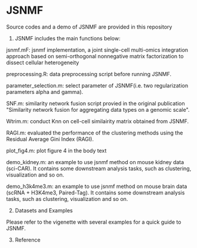 # JSNMF
Source codes and a demo of JSNMF are provided in this repository

1. JSNMF includes the main functions below:

  jsnmf.mF: jsnmf implementation, a joint single-cell multi-omics integration approach based on semi-orthogonal nonnegative matrix factorization to dissect cellular heterogeneity

  preprocessing.R: data preprocessing script before running JSNMF.
  
  parameter_selection.m: select parameter of JSNMF(i.e. two regularization parameters alpha and gamma).
  
  SNF.m: similarity network fusion script provied in the original publication "Similarity network fusion for aggregating data types on a genomic scale". 
  
  Wtrim.m: conduct Knn on cell-cell similairity matrix obtained from JSNMF.

  RAGI.m: evaluated the performance of the clustering methods using the Residual Average Gini Index (RAGI).
  
  plot_fig4.m: plot figure 4 in the body text
  
  demo_kidney.m: an example to use jsnmf method on mouse kidney data (sci-CAR). It contains some downstream analysis tasks, such as clustering, visualization and so on.
  
  demo_h3k4me3.m: an example to use jsnmf method on mouse brain data (scRNA + H3K4me3, Paired-Tag). It contains some downstream analysis tasks, such as clustering, visualization and so on.

2. Datasets and Examples

  Please refer to the vigenette with several examples for a quick guide to JSNMF.

3. Reference
